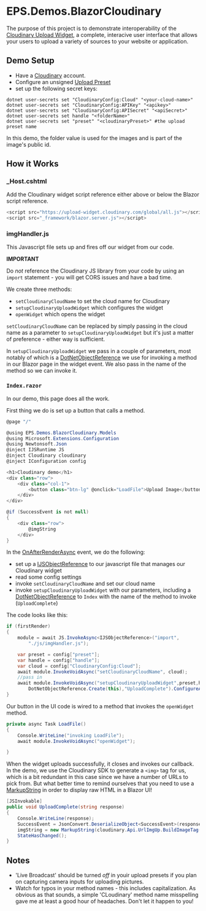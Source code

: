 # EPS.Demos.BlazorCloudinary

The purpose of this project is to demonstrate interoperability of the [Cloudinary Upload Widget](https://cloudinary.com/documentation/upload_widget), a complete, interacive user interface that allows your users to upload a variety of sources to your website or application. 

## Demo Setup
- Have a [Cloudinary](https://cloudinary.com) account.
- Configure an unsigned [Upload Preset](https://cloudinary.com/documentation/upload_presets)
- set up the following secret keys:

```
dotnet user-secrets set "CloudinaryConfig:Cloud" "<your-cloud-name>"
dotnet user-secrets set "CloudinaryConfig:APIKey" "<apikey>"
dotnet user-secrets set "CloudinaryConfig:APISecret" "<apiSecret>"
dotnet user-secrets set handle "<folderName>"
dotnet user-secrets set "preset" "<cloudinaryPreset>" #the upload preset name
```
In this demo, the folder value is used for the images and is part of the image's public id.

## How it Works

### _Host.cshtml
Add the Cloudinary widget script reference either above or below the Blazor script reference.

```c#
<script src="https://upload-widget.cloudinary.com/global/all.js"></script>
<script src="_framework/blazor.server.js"></script>
```

### imgHandler.js
This Javascript file sets up and fires off our widget from our code. 

**IMPORTANT**

Do *not* reference the Cloudinary JS library from your code by using an `import` statement - you will get CORS issues and have a bad time. 

We create three methods:
- `setCloudinaryCloudName` to set the cloud name for Cloudinary
- `setupCloudinaryUploadWidget` which configures the widget 
- `openWidget` which opens the widget

`setCloudinaryCloudName` can be replaced by simply passing in the cloud name as a parameter to `setupCloudinaryUploadWidget` but it's just a matter of preference - either way is sufficient.

In `setupCloudinaryUploadWidget` we pass in a couple of parameters, most notably of which is a [DotNetObjectReference](https://docs.microsoft.com/en-us/aspnet/core/blazor/javascript-interoperability/call-dotnet-from-javascript?view=aspnetcore-5.0#invoke-an-instance-net-method) we use for invoking a method in our Blazor page in the widget event. We also pass in the name of the method so we can invoke it.

### `Index.razor`

In our demo, this page does all the work. 

First thing we do is set up a button that calls a method.

```c#
@page "/"

@using EPS.Demos.BlazorCloudinary.Models
@using Microsoft.Extensions.Configuration
@using Newtonsoft.Json
@inject IJSRuntime JS
@inject Cloudinary cloudinary
@inject IConfiguration config

<h1>Cloudinary demo</h1>
<div class="row">
    <div class="col-1">
        <button class="btn-lg" @onclick="LoadFile">Upload Image</button>
    </div>
</div>

@if (SuccessEvent is not null)
{
    <div class="row">
        @imgString
    </div>
}

```

In the [OnAfterRenderAsync](https://docs.microsoft.com/en-us/aspnet/core/blazor/components/lifecycle?view=aspnetcore-6.0#after-component-render-onafterrenderasync) event, we do the following:
- set up a [IJSObjectReference](https://docs.microsoft.com/en-us/dotnet/api/microsoft.jsinterop.ijsobjectreference?view=aspnetcore-6.0) to our javascript file that manages our Cloudinary widget
- read some config settings
- invoke `setCloudinaryCloudName` and set our cloud name 
- invoke `setupCloudinaryUploadWidget` with our parameters, including a [DotNetObjectReference](https://docs.microsoft.com/en-us/dotnet/api/microsoft.jsinterop.dotnetobjectreference?view=aspnetcore-6.0) to `Index` with the name of the method to invoke (`UploadComplete`)

The code looks like this:
```c#
if (firstRender)
{
    module = await JS.InvokeAsync<IJSObjectReference>("import",
        "./js/imgHandler.js");

    var preset = config["preset"];
    var handle = config["handle"];
    var cloud = config["CloudinaryConfig:Cloud"];
    await module.InvokeVoidAsync("setCloudinaryCloudName", cloud);
    //pass in 
    await module.InvokeVoidAsync("setupCloudinaryUploadWidget",preset,handle,
        DotNetObjectReference.Create(this),"UploadComplete").ConfigureAwait(false);
}
```
Our button in the UI code is wired to a method that invokes the `openWidget` method.

```c#
private async Task LoadFile()
{
    Console.WriteLine("invoking LoadFile");
    await module.InvokeVoidAsync("openWidget");

}

```

When the widget uploads successfully, it closes and invokes our callback. In the demo, we use the Cloudinary SDK to generate a `<img>` tag for us, which is a bit redundant in this case since we have a number of URLs to pick from. But what better time to remind ourselves that you need to use a [MarkupString](https://docs.microsoft.com/en-us/aspnet/core/blazor/components/?view=aspnetcore-5.0#raw-html) in order to display raw HTML in a Blazor UI!

```c#
[JSInvokable]
public void UploadComplete(string response)
{
    Console.WriteLine(response);
    SuccessEvent = JsonConvert.DeserializeObject<SuccessEvent>(response);
    imgString = new MarkupString(cloudinary.Api.UrlImgUp.BuildImageTag(SuccessEvent.info.public_id));
    StateHasChanged();
}

```

## Notes
- 'Live Broadcast' should be turned *off* in youir upload presets if you plan on capturing camera inputs for uploading pictures.
- Watch for typos in your method names - this includes capitalization. As obvious as that sounds, a simple 'CLoudinary' method name misspelling gave me at least a good hour of headaches. Don't let it happen to you! 